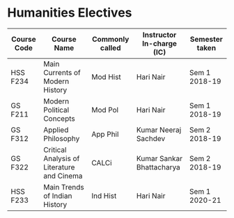 # Humanities Electives
| Course Code | Course Name | Commonly called | Instructor In-charge (IC) | Semester taken |
| ----------- | ----------- | --------------- | ------------------------- | -------------- |
| HSS F234 | Main Currents of Modern History | Mod Hist | Hari Nair | Sem 1 2018-19 |
| GS F211 | Modern Political Concepts | Mod Pol | Hari Nair | Sem 1 2018-19 |
| GS F312 | Applied Philosophy | App Phil | Kumar Neeraj Sachdev | Sem 2 2018-19 |
| GS F322 | Critical Analysis of Literature and Cinema | CALCi | Kumar Sankar Bhattacharya | Sem 2 2018-19 |
| HSS F233 | Main Trends of Indian History | Ind Hist | Hari Nair | Sem 1 2020-21 |